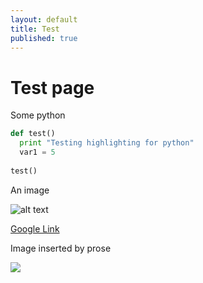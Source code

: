 ```yaml
---
layout: default
title: Test
published: true
---
```


# Test page

Some python

```python
def test()
  print "Testing highlighting for python"
  var1 = 5
  
test()
```
An image

![alt text](https://i.imgur.com/K6WT20K.png)

[Google Link](https://google.com "Title")

Image inserted by prose

![]({{site.baseurl}}/includes/oscp.png)
